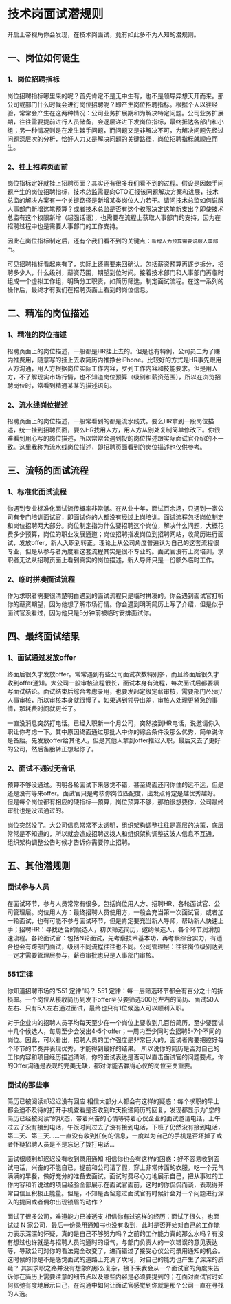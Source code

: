 # 技术岗面试潜规则

开启上帝视角你会发现，在技术岗面试，竟有如此多不为人知的潜规则。

## 一、岗位如何诞生

### 1、岗位招聘指标

岗位招聘指标哪里来的呢？首先肯定不是无中生有，也不是领导异想天开而来。那公司或部门什么时候会进行岗位招聘呢？即产生岗位招聘指标。根据个人以往经验，常常会产生在这两种情况：公司业务扩展期和为解决特定问题。公司业务扩展期，往往需要提前进行人员储备，会逐层递进下发岗位指标，最终抵达各部门和小组；另一种情况则是在发生棘手问题，而问题又是非解决不可，为解决问题先经过问题深层次的分析，恰好人力又是解决问题的关键路径，岗位招聘指标就顺应而生。

### 2、挂上招聘页面前

岗位指标定好就挂上招聘页面？其实还有很多我们看不到的过程。假设是因棘手问题产生的岗位招聘指标，技术总监需要向CTO汇报该问题解决方案和进展，技术总监的解决方案有一个关键路径是新增某类岗位人力若干。请问技术总监如何说服人事部门新增这笔预算？或者技术总监是否有这个权限决定这笔新支出？即使技术总监有这个权限新增（超强话语），也需要在流程上获取人事部门的支持，因为在招聘过程中也是需要人事部门的工作支持。

因此在岗位指标制定后，还有个我们看不到的关键点：`新增人力预算需要说服人事部门`。

可见招聘指标看起来有了，实际上还需要来回确认。包括薪资预算再逐步拆分，招聘多少人，什么级别，薪资范围，期望到位时间。接着技术部门和人事部门再临时组成一个虚拟工作组，明确分工职责，如简历筛选，制定面试流程。在这一系列的操作后，最终才有我们在招聘页面上看到的岗位信息。

## 二、精准的岗位描述

### 1、精准的岗位描述

招聘页面上的岗位描述，一般都是HR挂上去的。但是也有特例，公司员工为了赚内推费用，随意写的挂上去收简历内推挣台iPhone。比较好的方式是HR事先跟用人方沟通，用人方根据岗位实际工作内容，罗列工作内容和技能要求。但是用人方，不了解现实市场行情，也不知道岗位预算（级别和薪资范围），所以在浏览招聘岗位时，常看到精通某某的描述语句。

### 2、流水线岗位描述

招聘页面上的岗位描述，一般常看到的都是流水线式。要么HR拿到一段岗位描述，统一挂到招聘页面，要么HR找用人方，用人方从别处复制简单修改下。你很难看到用心写的岗位描述，所以常常会遇到投的岗位描述跟实际面试官介绍的不一致。这里我称为流水线岗位描述，即招聘页面看到的岗位描述也仅供参考。

## 三、流畅的面试流程

### 1、标准化面试流程

你遇到专业标准化面试流传概率非常低。在从业十年，面试百余场，只遇到一家公司有专门培训面试官，即面试你的人都没有经过上岗培训。面试流程包括岗位制定和岗位招聘两大部分。岗位制定指为什么要招聘这个岗位，解决什么问题，大概花费多少预算，岗位的职业发展通道；岗位招聘指发岗位到招聘网站，收简历进行面试，发放offer，新人入职到转正。理论上从公司角度普遍认为自己的这套流程很专业，但是从参与者角度看这套流程其实是很不专业的。面试官没有上岗培训，求职者无法从招聘页面上看到真实的岗位描述，新人导师只是一份额外临时工作。

### 2、临时拼凑面试流程

作为求职者需要很清楚明白遇到的面试流程只是临时拼凑的。你会遇到面试官打听你的薪资期望，因为他想了解市场行情。你会遇到明明简历上写了介绍，但是似乎面试官没看过，因为他只是5分钟前被临时安排面试你。

## 四、最终面试结果

### 1、面试通过发放offer

终面后很久才发放offer。常常遇到有些公司面试次数特别多，而且终面后很久才收到offer通知。大公司一般审核流程很长，面试本身有流程，每次面试后都要填写面试结论。面试结束后综合考虑录用，也要发起定级定薪审核，需要部门/公司/人事审核，所以审核本身就很慢了，如果遇到领导出差，审核人处理更紧急的事情，那耗费时间就更长了。

一直没消息突然打电话。已经入职新一个月公司，突然接到HR电话，说邀请你入职让你考虑一下。其中原因终面通过那批人中你的综合条件没那么优秀，简单说你是备胎。先发放offer给其他人，但是其他人拿到offer推迟入职，最后又去了更好的公司，然后备胎转正想起你了。

### 2、面试不通过无音讯

预算不够没通过。明明各轮面试下来感觉不错，甚至终面还问你住的远不远，但是还是没有等来offer。面试官只是考核你岗位匹配度，出发点肯定是越优秀越好。但是每个岗位都有相应的硬指标—预算，岗位预算不够，那怕很想要你，公司最终审批也是没法通过的。

岗位突然没了。大公司信息常常不太透明，组织架构调整往往是高层的决策，底层常常是不知道的，所以就会造成招聘这拨人和组织架构调整这波人信息不互通， 组织架构调整公告时候才告诉你需要停止招聘。

## 五、其他潜规则

### 面试参与人员

在面试环节，参与人员常常有很多，包括岗位用人方、招聘HR、各轮面试官、公司管理层。岗位用人方：最终招聘人员使用方，一般会充当第一次面试官，或者加一轮面试，也有可能不参与面试环节，但是肯定要充当新人导师，帮助新人快速上手；招聘HR：寻找适合的候选人，初次筛选简历，邀约候选人，各个环节润滑加速流程。各轮面试官：包括N轮面试，先考察技术基本功，再考察综合实力，有适合也会有跨部门面试，级别不同流程往往也不同。公司管理层：往往岗位级别达到一定才需要管理层参与，薪资审批也只是人事部门审核。

### 551定律

你知道招聘市场的“551 定律”吗？ 551 定律：每一层筛选环节都会有百分之十的折损率。一个岗位从接收简历到发下offer至少要筛选500份左右的简历、面试50人左右、只有5人左右通过面试，最终也只有1位候选人可以顺利入职。

对于企业内的招聘人员平均每天至少在一个岗位上要收到几百份简历，至少要面试十几个候选人，每周至少会发出4-5个offer；一周内至少同时会招聘5-7个不同的岗位。因此，可以看出，招聘人员的工作强度是非常巨大的，面试者需要把控好每个环节的节奏并表现优秀，才能得到最好的结果。 所以说你的简历是否对自己的工作内容和项目经历描述清晰，你的面试表达是否可以直击面试官的问题要点，你的Offer沟通是表现的完美无缺，都对你能否赢得心仪的岗位至关重要。

### 面试的那些事

简历已被阅读却迟迟没有回应 相信大部分人都会有这样的疑惑：每个求职的早上都会迫不及待的打开手机查看是否收到昨天投递简历的回复，发现都显示为“您的简历已经被阅读”的状态，带着兴奋的心情等待着心仪企业的面试邀请电话，上午过去了没有接到电话，午饭时间过去了没有接到电话，下班了仍然没有接到电话，第二天、第三天……一直没有收到任何的信息，一度以为自己的手机是否坏掉了或者怀疑招聘人员是不是忘记了拨打电话…

面试很顺利却迟迟没有收到录用通知 相信你也会有这样的困惑：好不容易收到面试电话，兴奋的不能自已，提前和公司请了假，穿上非常体面的衣服，吃一个元气满满的早餐，做好充分的准备去面试。面试时费尽心力地展示自己，把从事过的工作内容和听说过的项目经验全部展示在面试官面前，这时的你侃侃而谈，表现得非常自信且积极正能量。但是，不知是否留意过面试官有时候针会对一个问题进行深入的提问或者偶尔出现锁眉的动作？

面试了很多公司，难道能力已被透支 相信你有过这样的经历：面试了很久，也面试过 N 家公司，最后一份录用通知书也没有收到，此时是否开始对自己的工作能力表示深深的怀疑，真的是自己不够努力吗？之前的工作能力真的那么水吗？有没有想过也许就是与招聘人员沟通时的语气，与部门负责人的一次错误的意见表达等，导致公司对你的看法完全改变了，进而错过了接受心仪公司录用通知的机会。 这时候的你是不是感觉面试的道路上充满了坎坷，对自己的能力也产生了深深的质疑？ 其实求职之路并没有想象的那么复杂，接下来我会从一个面试官的角度来告诉你在简历上需要注意的细节点以及哪些内容是必须要提到的；在面对面试官时如何张弛有度地展示自己，在沟通中如何让面试官感觉到你就是那个公司一直在寻找的人选。